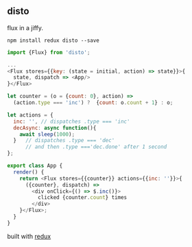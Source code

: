 disto
---

flux in a jiffy.

`npm install redux disto --save`

```js
import {Flux} from 'disto';

...
<Flux stores={{key: (state = initial, action) => state}}>{
  state, dispatch => <App/>
}</Flux>
```

```js
let counter = (o = {count: 0}, action) =>
  (action.type === 'inc') ?  {count: o.count + 1} : o;

let actions = {
  inc: '', // dispatches .type === 'inc'
  decAsync: async function(){
    await sleep(1000);
  }   // dispatches .type === 'dec'
      // and then .type ==='dec.done' after 1 second
};

export class App {
  render() {
    return <Flux stores={{counter}} actions={{inc: ''}}>{
      ({counter}, dispatch) =>
        <div onClick={() => $.inc()}>
          clicked {counter.count} times
        </div>
    }</Flux>;
  }
}
```

built with [redux](https://github.com/gaearon/redux)

